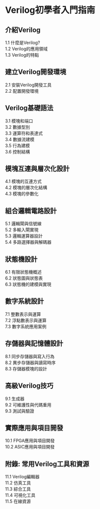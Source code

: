 # Verilog初學者入門指南


## 介紹Verilog
1.1 什麼是Verilog?  
1.2 Verilog的應用領域  
1.3 Verilog的特點  

## 建立Verilog開發環境
2.1 安裝Verilog開發工具  
2.2 配置開發環境  

## Verilog基礎語法
3.1 模塊和端口  
3.2 數據型別  
3.3 運算符和表達式  
3.4 數據流建模  
3.5 行為建模  
3.6 控制結構  

## 模塊互連與層次化設計
4.1 模塊的互連方式  
4.2 模塊的層次化結構  
4.3 模塊的參數化  

## 組合邏輯電路設計
5.1 邏輯閘與信號線  
5.2 多輸入閘實現  
5.3 邏輯運算器設計  
5.4 多路選擇器與解碼器  

## 狀態機設計
6.1 有限狀態機概述  
6.2 狀態圖與狀態表  
6.3 狀態機的建模與實現  

## 數字系統設計
7.1 整數表示與運算  
7.2 浮點數表示與運算  
7.3 數字系統應用案例  

## 存儲器與記憶體設計
8.1 同步存儲器與寫入行為  
8.2 異步存儲器與讀寫時序  
8.3 存儲器模塊的設計  

## 高級Verilog技巧
9.1 生成器  
9.2 可維護性與代碼重用  
9.3 測試與驗證  

## 實際應用與項目開發
10.1 FPGA應用與項目開發  
10.2 ASIC應用與項目開發  

## 附錄: 常用Verilog工具和資源
11.1 Verilog編輯器  
11.2 仿真工具  
11.3 綜合工具  
11.4 可視化工具  
11.5 在線資源  
